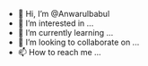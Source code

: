 - 👋 Hi, I’m @Anwarulbabul
- 👀 I’m interested in ...
- 🌱 I’m currently learning ...
- 💞️ I’m looking to collaborate on ...
- 📫 How to reach me ...

<!---
Anwarulbabul/Anwarulbabul is a ✨ special ✨ repository because its `README.md` (this file) appears on your GitHub profile.
You can click the Preview link to take a look at your changes.
--->
